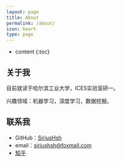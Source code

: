 ```yaml
---
layout: page
title: About
permalink: /about/
icon: heart
type: page
---
```


* content
{:toc}

## 关于我

目前就读于哈尔滨工业大学，ICES实验室研一。

兴趣领域：机器学习，深度学习，数据挖掘。

## 联系我

* GitHub：[SiriusHsh](https://github.com/SiriusHsh)
* email：siriushsh@foxmail.com
* [知乎](https://www.zhihu.com/people/SiriusHsh/activities)

